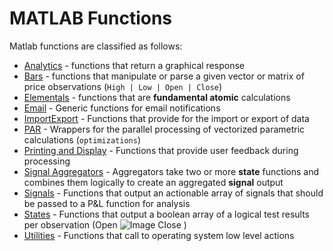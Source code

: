 # MATLAB Functions #
Matlab functions are classified as follows:    
- [Analytics](https://github.com/mtompkins/openAlgo/tree/master/Matlab/Functions/Analytics) - functions that return a graphical response
- [Bars](https://github.com/mtompkins/openAlgo/tree/master/Matlab/Functions/Bars) - functions that manipulate or parse a given vector or matrix of price observations (`High | Low | Open | Close`)
- [Elementals](https://github.com/mtompkins/openAlgo/tree/master/Matlab/Functions/Elementals) - functions that are **fundamental atomic** calculations
- [Email](https://github.com/mtompkins/openAlgo/tree/master/Matlab/Functions/Email) - Generic functions for email notifications
- [ImportExport](https://github.com/mtompkins/openAlgo/tree/master/Matlab/Functions/ImportExport) - Functions that provide for the import or export of data
- [PAR](https://github.com/mtompkins/openAlgo/tree/master/Matlab/Functions/PAR) - Wrappers for the parallel processing of vectorized parametric calculations (`optimizations`)
- [Printing and Display](https://github.com/mtompkins/openAlgo/tree/master/Matlab/Functions/Printing%20and%20Display) - Functions that provide user feedback during processing
- [Signal Aggregators](https://github.com/mtompkins/openAlgo/tree/master/Matlab/Functions/Signal%20Aggregators) - Aggregators take two or more **state** functions and combines them logically to create an aggregated **signal** output
- [Signals](https://github.com/mtompkins/openAlgo/tree/master/Matlab/Functions/Signals) - Functions that output an actionable array of signals that should be passed to a P&L function for analysis
- [States](https://github.com/mtompkins/openAlgo/tree/master/Matlab/Functions/States) - Functions that output a boolean array of a logical test results per observation (Open ![Image](http://mathurl.com/q66m8ot.png) Close )
- [Utilities](https://github.com/mtompkins/openAlgo/tree/master/Matlab/Functions/Utilities) - Functions that call to operating system low level actions
